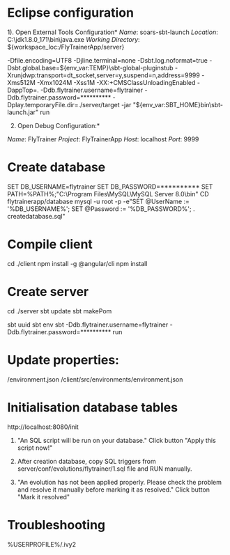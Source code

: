 # Eclipse configuration

1). Open External Tools Configuration*
*Name*: soars-sbt-launch
*Location*: C:\jdk1.8.0_171\bin\java.exe
*Working Directory*: ${workspace_loc:/FlyTrainerApp/server}

-Dfile.encoding=UTF8 
-Djline.terminal=none 
-Dsbt.log.noformat=true 
-Dsbt.global.base=${env_var:TEMP}\sbt-global-pluginstub -Xrunjdwp:transport=dt_socket,server=y,suspend=n,address=9999 -Xms512M -Xmx1024M -Xss1M -XX:+CMSClassUnloadingEnabled 
-DappTop=.
-Ddb.flytrainer.username=flytrainer
-Ddb.flytrainer.password=**********
-Dplay.temporaryFile.dir=./server/target -jar "${env_var:SBT_HOME}bin\sbt-launch.jar" run

2) Open Debug Configuration:*

*Name*: FlyTrainer
*Project*: FlyTrainerApp
*Host*: localhost
*Port*: 9999


# Create database
SET DB_USERNAME=flytrainer
SET DB_PASSWORD=**********
SET PATH=%PATH%;"C:\Program Files\MySQL\MySQL Server 8.0\bin"
CD flytrainerapp/database
mysql -u root -p -e"SET @UserName := '%DB_USERNAME%'; SET @Password := '%DB_PASSWORD%'; \. createdatabase.sql"

# Compile client
cd ./client
npm install -g @angular/cli
npm install

# Create server
cd ./server
sbt update
sbt makePom

sbt uuid
sbt env
sbt -Ddb.flytrainer.username=flytrainer -Ddb.flytrainer.password=********** run


# Update properties:
/environment.json
/client/src/environments/environment.json


# Initialisation database tables
http://localhost:8080/init

1. "An SQL script will be run on your database."
Click button "Apply this script now!"

2. After creation database, copy SQL triggers from server/conf/evolutions/flytrainer/1.sql file and RUN manually. 

3. "An evolution has not been applied properly. Please check the problem and resolve it manually before marking it as resolved."
Click button "Mark it resolved"

# Troubleshooting 
%USERPROFILE%/.ivy2


